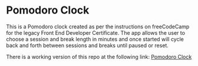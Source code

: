 # Pomodoro Clock
This is a Pomodoro clock created as per the instructions on freeCodeCamp for the legacy Front End Developer Certificate. The app allows the user to choose a session and break length in minutes and once started will cycle back and forth between sessions and breaks until paused or reset.

There is a working version of this repo at the following link: [Pomodoro Clock](https://codepen.io/noctearmy/pen/deWadd)